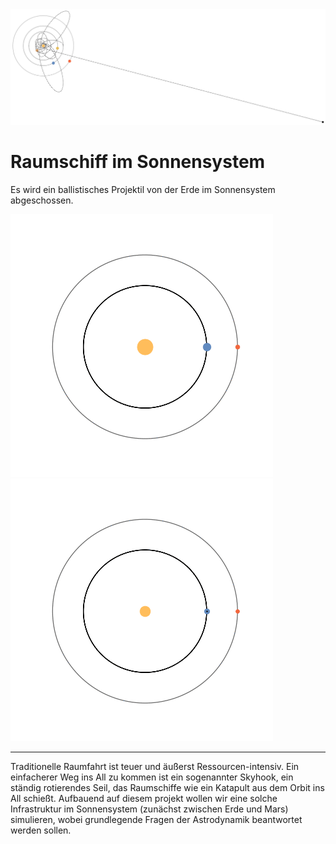 <div align="center">
<img src="docs/Abb/Abb_5.png"></img>
</div>

# Raumschiff im Sonnensystem
    
Es wird ein ballistisches Projektil von der Erde im Sonnensystem abgeschossen.

![gif](docs/Abb/Abb_1_anim.gif)
![gif](docs/Abb/Abb_2_anim.gif)

---

Traditionelle Raumfahrt ist teuer und äußerst Ressourcen-intensiv. Ein einfacherer Weg  ins All zu kommen ist ein sogenannter Skyhook, ein ständig rotierendes Seil, das Raumschiffe wie ein Katapult aus dem Orbit ins All schießt. Aufbauend auf diesem projekt wollen wir eine solche Infrastruktur im Sonnensystem (zunächst zwischen Erde und Mars) simulieren, wobei grundlegende Fragen der Astrodynamik beantwortet werden sollen.
